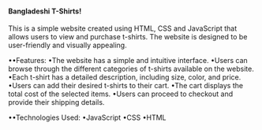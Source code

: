 #### Bangladeshi T-Shirts!

This is a simple website created using HTML, CSS and JavaScript that allows users to view and purchase t-shirts. The website is designed to be user-friendly and visually appealing.


••Features:
•The website has a simple and intuitive interface.
•Users can browse through the different categories of t-shirts available on the website.
•Each t-shirt has a detailed description, including size, color, and price.
•Users can add their desired t-shirts to their cart.
•The cart displays the total cost of the selected items.
•Users can proceed to checkout and provide their shipping details.


••Technologies Used:
•JavaScript
•CSS
•HTML
